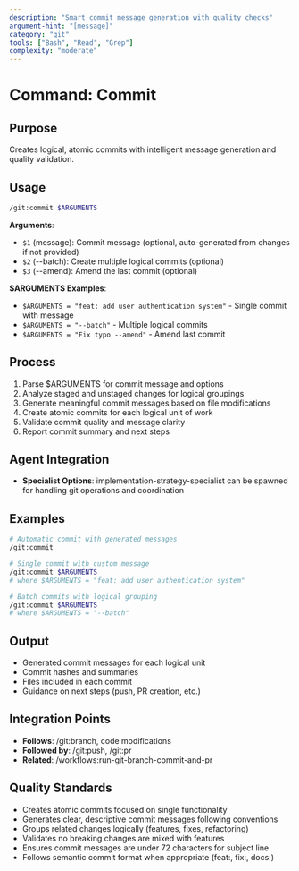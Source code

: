```yaml
---
description: "Smart commit message generation with quality checks"
argument-hint: "[message]"
category: "git"
tools: ["Bash", "Read", "Grep"]
complexity: "moderate"
---
```


# Command: Commit

## Purpose

Creates logical, atomic commits with intelligent message generation and quality validation.

## Usage

```bash
/git:commit $ARGUMENTS
```

**Arguments**:

- `$1` (message): Commit message (optional, auto-generated from changes if not provided)
- `$2` (--batch): Create multiple logical commits (optional)
- `$3` (--amend): Amend the last commit (optional)

**$ARGUMENTS Examples**:

- `$ARGUMENTS = "feat: add user authentication system"` - Single commit with message
- `$ARGUMENTS = "--batch"` - Multiple logical commits
- `$ARGUMENTS = "Fix typo --amend"` - Amend last commit

## Process

1. Parse $ARGUMENTS for commit message and options
2. Analyze staged and unstaged changes for logical groupings
3. Generate meaningful commit messages based on file modifications
4. Create atomic commits for each logical unit of work
5. Validate commit quality and message clarity
6. Report commit summary and next steps

## Agent Integration

- **Specialist Options**: implementation-strategy-specialist can be spawned for handling git operations and coordination

## Examples

```bash
# Automatic commit with generated messages
/git:commit

# Single commit with custom message
/git:commit $ARGUMENTS
# where $ARGUMENTS = "feat: add user authentication system"

# Batch commits with logical grouping
/git:commit $ARGUMENTS
# where $ARGUMENTS = "--batch"
```

## Output

- Generated commit messages for each logical unit
- Commit hashes and summaries
- Files included in each commit
- Guidance on next steps (push, PR creation, etc.)

## Integration Points

- **Follows**: /git:branch, code modifications
- **Followed by**: /git:push, /git:pr
- **Related**: /workflows:run-git-branch-commit-and-pr

## Quality Standards

- Creates atomic commits focused on single functionality
- Generates clear, descriptive commit messages following conventions
- Groups related changes logically (features, fixes, refactoring)
- Validates no breaking changes are mixed with features
- Ensures commit messages are under 72 characters for subject line
- Follows semantic commit format when appropriate (feat:, fix:, docs:)
